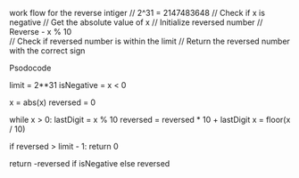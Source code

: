 work flow for the reverse intiger 
    // 2^31 = 2147483648
    // Check if x is negative
    // Get the absolute value of x
    // Initialize reversed number
    // Reverse
        - x % 10  
    // Check if reversed number is within the limit
    // Return the reversed number with the correct sign

Psodocode 

limit = 2**31
isNegative = x < 0

x = abs(x)
reversed = 0

while x > 0:
    lastDigit = x % 10
    reversed = reversed * 10 + lastDigit
    x = floor(x / 10)

if reversed > limit - 1:
    return 0

return -reversed if isNegative else reversed

